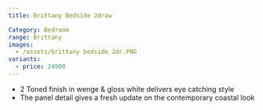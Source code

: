 ```yaml
---
title: Brittany Bedside 2draw

Category: Bedroom
range: Brittany
images:
  - /assets/brittany bedside 2dr.PNG
variants:
  - price: 24900
---
```

* 2 Toned finish in wenge & gloss white delivers eye catching style
* The panel detail gives a fresh update on the contemporary coastal look
